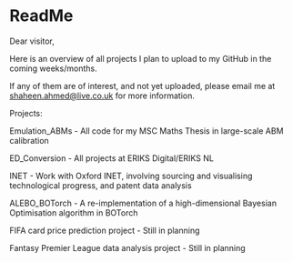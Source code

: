 # ReadMe

Dear visitor, 

Here is an overview of all projects I plan to upload to my GitHub in the coming weeks/months. 

If any of them are of interest, and not yet uploaded, please email me at shaheen.ahmed@live.co.uk for more information. 

Projects:

Emulation_ABMs - All code for my MSC Maths Thesis in large-scale ABM calibration

ED_Conversion - All projects at ERIKS Digital/ERIKS NL

INET - Work with Oxford INET, involving sourcing and visualising technological progress, and patent data analysis 

ALEBO_BOTorch - A re-implementation of a high-dimensional Bayesian Optimisation algorithm in BOTorch

FIFA card price prediction project - Still in planning 

Fantasy Premier League data analysis project - Still in planning 

